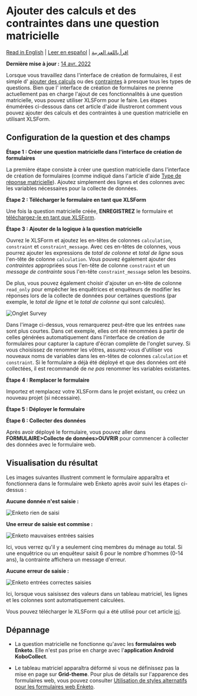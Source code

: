 # Ajouter des calculs et des contraintes dans une question matricielle
<a href="../calculations_constraints_matrix.html">Read in English</a> | <a href="../es/calculations_constraints_matrix.html">Leer en español</a> | <a href="../ar/calculations_constraints_matrix.html">اقرأ باللغة العربية</a>

**Dernière mise à jour :**
<a href="https://github.com/kobotoolbox/docs/blob/aaabdac8ec257d3157ec2ab2ceae65130e8c12d4/source/calculations_constraints_matrix.md" class="reference">14
avr. 2022</a>

Lorsque vous travaillez dans l'interface de création de formulaires, il est simple d'
[ajouter des calculs](calculate_questions.md) ou des
[contraintes](validation_criteria.md) à presque tous les types de questions. Bien que l'
interface de création de formulaires ne prenne actuellement pas en charge l'ajout de ces fonctionnalités à une question matricielle, vous pouvez utiliser XLSForm pour le faire. Les étapes énumérées ci-dessous dans cet article d'aide illustreront comment vous pouvez ajouter des calculs et des contraintes à une question matricielle en utilisant XLSForm.

## Configuration de la question et des champs

**Étape 1 : Créer une question matricielle dans l'interface de création de formulaires**

La première étape consiste à créer une question matricielle dans l'interface de création de formulaires (comme indiqué dans l'article d'aide [Type de réponse matricielle](matrix_response.md)). Ajoutez simplement des lignes et des colonnes avec les variables nécessaires pour la collecte de données.

**Étape 2 : Télécharger le formulaire en tant que XLSForm**

Une fois la question matricielle créée, **ENREGISTREZ** le formulaire et
[téléchargez-le en tant que XLSForm](getting_started_xlsform.md#downloading-an-xlsform-from-kobotoolbox).

**Étape 3 : Ajouter de la logique à la question matricielle**

Ouvrez le XLSForm et ajoutez les en-têtes de colonnes `calculation`, `constraint` et `constraint_message`. Avec ces en-têtes de colonnes, vous pourrez ajouter les expressions de _total de colonne_ et _total de ligne_ sous l'en-tête de colonne `calculation`. Vous pouvez également ajouter des _contraintes_ appropriées sous l'en-tête de colonne `constraint` et un _message de contrainte_ sous l'en-tête `constraint_message` selon les besoins.

De plus, vous pouvez également choisir d'ajouter un en-tête de colonne `read_only` pour empêcher les enquêtrices et enquêteurs de modifier les réponses lors de la collecte de données pour certaines questions (par exemple, le _total de ligne_ et le _total de colonne_ qui sont calculés).

![Onglet Survey](images/calculations_constraints_matrix/survey_tab.png)

<p class="note">
  Dans l'image ci-dessus, vous remarquerez peut-être que les entrées <code>name</code> sont plus courtes. Dans cet exemple, elles ont été renommées à partir de celles générées automatiquement dans l'interface de création de formulaires pour capturer la capture d'écran complète de l'onglet survey. Si vous choisissez de renommer les vôtres, assurez-vous d'utiliser vos nouveaux noms de variables dans les en-têtes de colonnes <code>calculation</code> et <code>constraint</code>. Si le formulaire a déjà été déployé et que des données ont été collectées, il est recommandé de <em>ne pas</em> renommer les variables existantes.
</p>

**Étape 4 : Remplacer le formulaire**

Importez et remplacez votre XLSForm dans le projet existant, ou créez un nouveau projet (si nécessaire).

**Étape 5 : Déployer le formulaire**

**Étape 6 : Collecter des données**

Après avoir déployé le formulaire, vous pouvez aller dans **FORMULAIRE>Collecte de données>OUVRIR** pour commencer à collecter des données avec le formulaire web.

## Visualisation du résultat

Les images suivantes illustrent comment le formulaire apparaîtra et fonctionnera dans le formulaire web Enketo après avoir suivi les étapes ci-dessus :

**Aucune donnée n'est saisie :**

![Enketo rien de saisi](images/calculations_constraints_matrix/enketo_nothing_entered.png)

**Une erreur de saisie est commise :**

![Enketo mauvaises entrées saisies](images/calculations_constraints_matrix/enketo_wrong_inputs_entered.png)

Ici, vous verrez qu'il y a seulement cinq membres du ménage au total. Si une enquêtrice ou un enquêteur saisit 6 pour le nombre d'hommes (0-14 ans), la contrainte affichera un message d'erreur.

**Aucune erreur de saisie :**

![Enketo entrées correctes saisies](images/calculations_constraints_matrix/enketo_correct_inputs_entered.png)

Ici, lorsque vous saisissez des valeurs dans un tableau matriciel, les lignes et les colonnes sont automatiquement calculées.

<p class="note">
  Vous pouvez télécharger le XLSForm qui a été utilisé pour cet article
  <a
    download
    class="reference"
    href="./_static/files/calculations_constraints_matrix/calculations_constraints_matrix.xlsx"
    >ici</a
  >.
</p>

## Dépannage

-   La question matricielle ne fonctionne qu'avec les **formulaires web Enketo**. Elle n'est pas prise en charge avec l'**application Android KoboCollect**.

-   Le tableau matriciel apparaîtra déformé si vous ne définissez pas la mise en page sur **Grid-theme**. Pour plus de détails sur l'apparence des formulaires web, vous pouvez consulter [Utilisation de styles alternatifs pour les formulaires web Enketo](alternative_enketo.md).